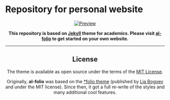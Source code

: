 # Repository for personal website

<div align="center">

[![Preview](readme_preview/al-folio-preview.png)](https://alshedivat.github.io/al-folio/)

**This repository is based on [Jekyll](https://jekyllrb.com/) theme for academics. Please visit [al-folio](https://alshedivat/al-folio) to get started on your own website.**

---

## License

The theme is available as open source under the terms of the [MIT License](https://github.com/alshedivat/al-folio/blob/main/LICENSE).

Originally, **al-folio** was based on the [\*folio theme](https://github.com/bogoli/-folio) (published by [Lia Bogoev](https://liabogoev.com) and under the MIT license). Since then, it got a full re-write of the styles and many additional cool features.
